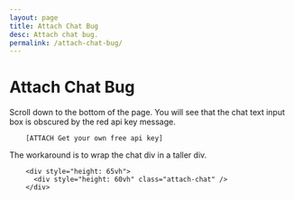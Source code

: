 ```yaml
---
layout: page
title: Attach Chat Bug
desc: Attach chat bug.
permalink: /attach-chat-bug/
---
```


# Attach Chat Bug

Scroll down to the bottom of the page. You will see that the chat text
input box is obscured by the red api key message.

```
    [ATTACH Get your own free api key]
```

The workaround is to wrap the chat div in a taller div.

```
    <div style="height: 65vh">
      <div style="height: 60vh" class="attach-chat" />
    </div>
```

  <div style="height: 120vh"
    class="attach-chat"
    data-api-key="dev_web_SoVksz30pxAMPFcT_23U9BguSSYztLHlE"
    Xdata-api-key="prod_web_BF7EISmegubLJ2d5mWSQynTDF1WjmW0A"
    data-room:url="https://johngorman.io"
    data-chat:viewer-background-color="#20B2AA"
    data-chat:editor-background-color="orangeRed"
    data-participants:avatar-border-radius="square"
    data-user:username="Charlotte"
    data-user:avatar="https://avatars.attach.live/avatar11.png"
  />

<script>
  function attach_setup() {
    var boxes = Array.from(document.getElementsByClassName('attach-videocall'))
        .concat(Array.from(document.getElementsByClassName('attach-chat')));
    var head = document.getElementsByTagName('head')[0];
    boxes.forEach(function(box) {
      var attrs = box.attributes;
      for (var ii = 0; ii < attrs.length; ii++) {
        var attr = attrs.item(ii);
        if (attr.name.substr(0, 5) != 'data-') continue;
        var name = 'attach:' + attr.name.substring(5);
        var meta = document.createElement('meta');
        meta.setAttribute('property', name);
        meta.content = attr.value;
        head.appendChild(meta);
      }
    })
  }
  attach_setup();
</script>

<script src="https://video.attach.live/v1" defer></script>
